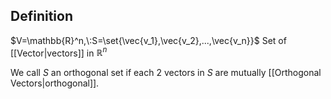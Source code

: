 ## Definition

$V=\mathbb{R}^n,\:S=\set{\vec{v_1},\vec{v_2},...,\vec{v_n}}$
Set of [[Vector|vectors]] in $\mathbb{R}^n$

We call $S$ an orthogonal set if each $2$ vectors in $S$ are mutually [[Orthogonal Vectors|orthogonal]].

